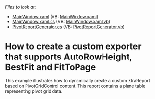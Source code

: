 <!-- default file list -->
*Files to look at*:

* [MainWindow.xaml](./CS/WpfApplication31/MainWindow.xaml) (VB: [MainWindow.xaml](./VB/WpfApplication31/MainWindow.xaml))
* [MainWindow.xaml.cs](./CS/WpfApplication31/MainWindow.xaml.cs) (VB: [MainWindow.xaml.vb](./VB/WpfApplication31/MainWindow.xaml.vb))
* [PivotReportGenerator.cs](./CS/WpfApplication31/PivotReportGenerator.cs) (VB: [PivotReportGenerator.vb](./VB/WpfApplication31/PivotReportGenerator.vb))
<!-- default file list end -->
# How to create a custom exporter that supports AutoRowHeight, BestFit and FitToPage


This example illustrates how to dynamically create a custom XtraReport based on PivotGridControl content. This report contains a plane table representing pivot grid data.

<br/>


